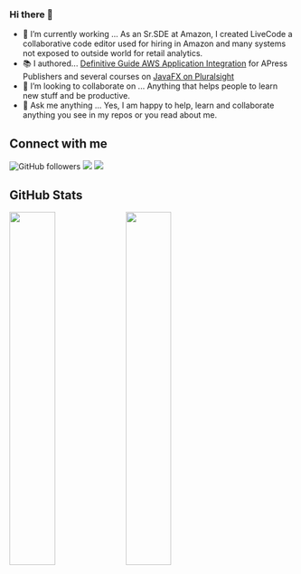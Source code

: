 ### Hi there 👋

- 🔭 I’m currently working ...  As an Sr.SDE at Amazon, I created LiveCode a collaborative code editor used for hiring in Amazon and many systems not exposed to outside world for retail analytics.
- 📚 I authored... [Definitive Guide AWS Application Integration](https://link.springer.com/book/10.1007/978-1-4842-5401-1) for APress Publishers and several courses on [JavaFX on Pluralsight](https://app.pluralsight.com/profile/author/buddha-jyothiprasad)
- 👯 I’m looking to collaborate on ...  Anything that helps people to learn new stuff and be productive. 
- 💬 Ask me anything ...   Yes, I am happy to help, learn and collaborate anything you see in my repos or you read about me. 

## Connect with me
![GitHub followers](https://img.shields.io/github/followers/jbuddha?label=Follow%20me&logo=github)
[![](https://img.shields.io/badge/-twitter-informational?logo=twitter)](https://twitter.com/prbuddha/)
[![](https://img.shields.io/badge/-linkedin-blue?logo=linkedin)](https://www.linkedin.com/in/prbuddha/)

## GitHub Stats 
<img width="40%" src="https://github-readme-stats.vercel.app/api/top-langs?username=jbuddha&show_icons=true&layout=compact"><span> </span><img width="40%" src="https://github-readme-stats.vercel.app/api?username=jbuddha&show_icons=true"> <br>
